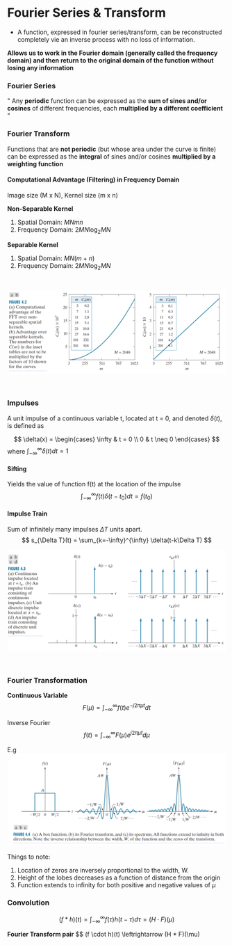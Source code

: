 # Fourier Series & Transform

* A function, expressed in fourier series/transform, can be reconstructed completely vie an inverse process with no loss of information.

**Allows us to work in the Fourier domain (generally called the frequency domain) and then return to the original domain of the function
without losing any information**

### Fourier Series
" Any **periodic** function can be expressed as the **sum of sines and/or cosines** of different frequencies, each **multiplied by a different coefficient** "

### Fourier Transform
Functions that are **not periodic** (but whose area under the curve is finite) can be expressed as the **integral** of sines and/or cosines **multiplied by a weighting function**

#### Computational Advantage (Filtering) in Frequency Domain

Image size (M x N), Kernel size (m x n)

**Non-Separable Kernel**

1. Spatial Domain:  $MNmn$
2. Frequency Domain: $2MN\log_2MN$

**Separable Kernel**
1. Spatial Domain: $MN(m+n)$
2. Frequency Domain: $2MN\log_2MN$

<br>

![comp_ad](img/comp_ad.png)

<br>

### Impulses
A unit impulse of a continuous variable t, located at
t = 0, and denoted $\delta(t)$, is defined as
<br>

$$
\delta(x) = \begin{cases}
    \infty &  t = 0 \\
    0 & t \neq 0
   \end{cases}
$$
where $\int_{-\infty}^{\infty} \delta(t)dt = 1$

#### Sifting

Yields the value of function f(t) at the location of the impulse
$$ \int_{-\infty}^{\infty} f(t)\delta(t-t_{0})dt = f(t_{0})$$

#### Impulse Train
Sum of infinitely many impulses $\Delta T$ units apart.
$$
s_{\Delta T}(t) = \sum_{k=-\infty}^{\infty} \delta(t-k\Delta T)
$$

![impulse](img/impulse.png)

<br>

### Fourier Transformation

**Continuous Variable**
$$
F(\mu) = \int_{-\infty}^{\infty} f(t)e^{-j2\pi \mu t}dt
$$

Inverse Fourier
$$
f(t) = \int_{-\infty}^{\infty} F(\mu)e^{j2\pi \mu t}d\mu
$$


E.g
![transform](img/transform.png)

Things to note:
1. Location of zeros are inversely proportional to the width, W.
2. Height of the lobes decreases as a function of distance from the origin
3. Function extends to infinity for both positive and negative values of $\mu$

### Convolution

$$
(f * h)(t) = \int_{-\infty}^{\infty}f(\tau)h(t-\tau)d\tau = (H \cdot F)(\mu)
$$

**Fourier Transform pair**
$$
(f \cdot h)(t) \leftrightarrow (H * F)(\mu)
